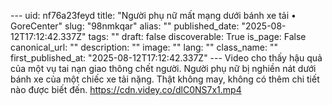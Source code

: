 --- uid: nf76a23feyd title: "Người phụ nữ mất mạng dưới bánh xe tải • GoreCenter" slug: "98nmkqar" alias: "" published_date: "2025-08-12T17:12:42.337Z" tags: "" draft: false discoverable: True is_page: False canonical_url: "" description: "" image: "" lang: "" class_name: "" first_published_at: "2025-08-12T17:12:42.337Z" --- Video cho thấy hậu quả của một vụ tai nạn giao thông chết người. Người phụ nữ bị nghiền nát dưới bánh xe của một chiếc xe tải nặng. Thật không may, không có thêm chi tiết nào được biết đến. https://cdn.videy.co/dlC0NS7x1.mp4
